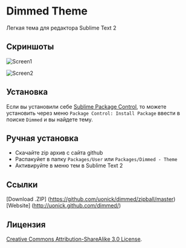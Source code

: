 # Dimmed Theme

Легкая тема для редактора Sublime Text 2

## Скриншоты

![Screen1](http://cloud.github.com/downloads/uonick/dimmed/dimmed_gh1.png)

![Screen2](http://cloud.github.com/downloads/uonick/dimmed/dimmed_gh2.png)

## Установка

Если вы установили себе [Sublime Package Control](http://wbond.net/sublime_packages/package_control), то можете установить через меню `Package Control: Install Package` ввести в поиске `Dimmed` и вы найдете тему.

## Ручная установка

* Скачайте zip архив с сайта github
* Распакуйет в папку `Packages/User` или `Packages/Dimmed - Theme`
* Активируйте в меню тем в Sublime Text 2

## Ссылки

[Download .ZIP] (https://github.com/uonick/dimmed/zipball/master)
[Website] (http://uonick.github.com/dimmed/)

## Лицензия

[Creative Commons Attribution-ShareAlike 3.0 License](http://creativecommons.org/licenses/by-sa/3.0/).
